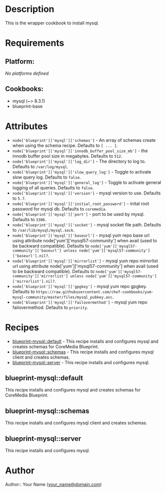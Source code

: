 # Description

This is the wrapper cookbook to install mysql.


# Requirements

## Platform:

*No platforms defined*

## Cookbooks:

* mysql (~> 8.3.1)
* blueprint-base

# Attributes

* `node['blueprint']['mysql']['schemas']` - An array of schemas create when using the schema recipe. Defaults to `[ ... ]`.
* `node['blueprint']['mysql']['innodb_buffer_pool_size_mb']` - the innodb buffer pool size in megabytes. Defaults to `512`.
* `node['blueprint']['mysql']['log_dir']` - The directory to log to. Defaults to `/var/log/mysql`.
* `node['blueprint']['mysql']['slow_query_log']` - Toggle to activate slow query log. Defaults to `false`.
* `node['blueprint']['mysql']['general_log']` - Toggle to activate general logging of all queries. Defaults to `false`.
* `node['blueprint']['mysql']['version']` - mysql version to use. Defaults to `5.7`.
* `node['blueprint']['mysql']['initial_root_password']` - inital root password for mysql db. Defaults to `coremedia`.
* `node['blueprint']['mysql']['port']` - port to be used by mysql. Defaults to `3306`.
* `node['blueprint']['mysql']['socket']` - mysql socket file path. Defaults to `/var/lib/mysql/mysql.sock`.
* `node['blueprint']['mysql']['baseurl']` - mysql yum repo base url using attribute node['yum']['mysql57-community'] when avail (used to be backward compatible). Defaults to `node['yum']['mysql57-community']['baseurl'] unless node['yum']['mysql57-community']['baseurl'].nil?`.
* `node['blueprint']['mysql']['mirrorlist']` - mysql yum repo mirrorlist url using attribute node['yum']['mysql57-community'] when avail (used to be backward compatible). Defaults to `node['yum']['mysql57-community']['mirrorlist'] unless node['yum']['mysql57-community']['mirrorlist'].nil?`.
* `node['blueprint']['mysql']['gpgkey']` - mysql yum repo gpgkey. Defaults to `https://raw.githubusercontent.com/chef-cookbooks/yum-mysql-community/master/files/mysql_pubkey.asc`.
* `node['blueprint']['mysql']['failovermethod']` - mysql yum repo failovermethod. Defaults to `priority`.

# Recipes

* [blueprint-mysql::default](#blueprint-mysqldefault) - This recipe installs and configures mysql and creates schemas for CoreMedia Blueprint.
* [blueprint-mysql::schemas](#blueprint-mysqlschemas) - This recipe installs and configures mysql client and creates schemas.
* [blueprint-mysql::server](#blueprint-mysqlserver) - This recipe installs and configures mysql.

## blueprint-mysql::default

This recipe installs and configures mysql and creates schemas for CoreMedia Blueprint.

## blueprint-mysql::schemas

This recipe installs and configures mysql client and creates schemas.

## blueprint-mysql::server

This recipe installs and configures mysql.

# Author

Author:: Your Name (<your_name@domain.com>)
